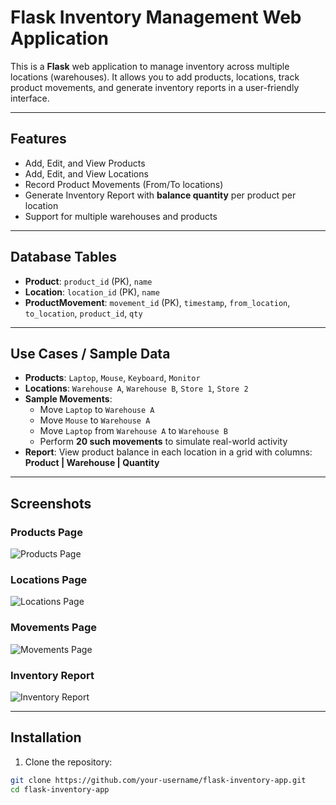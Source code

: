 # Flask Inventory Management Web Application

This is a **Flask** web application to manage inventory across multiple locations (warehouses). It allows you to add products, locations, track product movements, and generate inventory reports in a user-friendly interface.

---

## Features

- Add, Edit, and View Products
- Add, Edit, and View Locations
- Record Product Movements (From/To locations)
- Generate Inventory Report with **balance quantity** per product per location
- Support for multiple warehouses and products

---

## Database Tables

- **Product**: `product_id` (PK), `name`
- **Location**: `location_id` (PK), `name`
- **ProductMovement**: `movement_id` (PK), `timestamp`, `from_location`, `to_location`, `product_id`, `qty`

---

## Use Cases / Sample Data

- **Products**: `Laptop`, `Mouse`, `Keyboard`, `Monitor`
- **Locations**: `Warehouse A`, `Warehouse B`, `Store 1`, `Store 2`
- **Sample Movements**:
  - Move `Laptop` to `Warehouse A`
  - Move `Mouse` to `Warehouse A`
  - Move `Laptop` from `Warehouse A` to `Warehouse B`
  - Perform **20 such movements** to simulate real-world activity
- **Report**: View product balance in each location in a grid with columns: **Product | Warehouse | Quantity**

---

## Screenshots

### Products Page
![Products Page](https://github.com/user-attachments/assets/8f2b061d-6645-4172-bfbf-51ca4e1b87f5)

### Locations Page
![Locations Page](https://github.com/user-attachments/assets/ef45ccc1-3d88-4957-97fe-14a48920f01e)

### Movements Page
![Movements Page](https://github.com/user-attachments/assets/164e1b63-a56f-4e7d-9733-f20103d528f8)

### Inventory Report
![Inventory Report](https://github.com/user-attachments/assets/25fe48a8-e06e-4140-acf1-af98ff1e918e)

---

## Installation

1. Clone the repository:

```bash
git clone https://github.com/your-username/flask-inventory-app.git
cd flask-inventory-app
